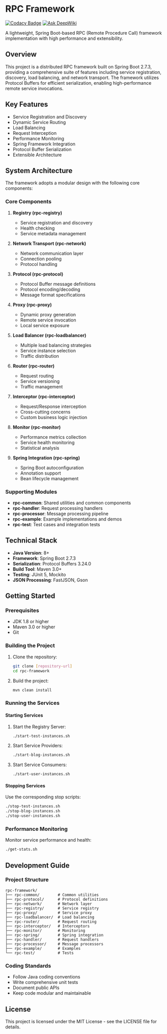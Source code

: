 # RPC Framework
[![Codacy Badge](https://app.codacy.com/project/badge/Grade/189e0d34d5044bd1b553bd6406d95a0b)](https://app.codacy.com/gh/ecstasoy/RPC-Framework/dashboard?utm_source=gh&utm_medium=referral&utm_content=&utm_campaign=Badge_grade)
[![Ask DeepWiki](https://deepwiki.com/badge.svg)](https://deepwiki.com/ecstasoy/RPC-Framework)

A lightweight, Spring Boot-based RPC (Remote Procedure Call) framework implementation with high performance and extensibility.

## Overview

This project is a distributed RPC framework built on Spring Boot 2.7.3, providing a comprehensive suite of features including service registration, discovery, load balancing, and network transport. The framework utilizes Protocol Buffers for efficient serialization, enabling high-performance remote service invocations.

## Key Features

- Service Registration and Discovery
- Dynamic Service Routing
- Load Balancing
- Request Interception
- Performance Monitoring
- Spring Framework Integration
- Protocol Buffer Serialization
- Extensible Architecture

## System Architecture

The framework adopts a modular design with the following core components:

### Core Components

1. **Registry (rpc-registry)**
   - Service registration and discovery
   - Health checking
   - Service metadata management

2. **Network Transport (rpc-network)**
   - Network communication layer
   - Connection pooling
   - Protocol handling

3. **Protocol (rpc-protocol)**
   - Protocol Buffer message definitions
   - Protocol encoding/decoding
   - Message format specifications

4. **Proxy (rpc-proxy)**
   - Dynamic proxy generation
   - Remote service invocation
   - Local service exposure

5. **Load Balancer (rpc-loadbalancer)**
   - Multiple load balancing strategies
   - Service instance selection
   - Traffic distribution

6. **Router (rpc-router)**
   - Request routing
   - Service versioning
   - Traffic management

7. **Interceptor (rpc-interceptor)**
   - Request/Response interception
   - Cross-cutting concerns
   - Custom business logic injection

8. **Monitor (rpc-monitor)**
   - Performance metrics collection
   - Service health monitoring
   - Statistical analysis

9. **Spring Integration (rpc-spring)**
   - Spring Boot autoconfiguration
   - Annotation support
   - Bean lifecycle management

### Supporting Modules

- **rpc-common**: Shared utilities and common components
- **rpc-handler**: Request processing handlers
- **rpc-processor**: Message processing pipeline
- **rpc-example**: Example implementations and demos
- **rpc-test**: Test cases and integration tests

## Technical Stack

- **Java Version**: 8+
- **Framework**: Spring Boot 2.7.3
- **Serialization**: Protocol Buffers 3.24.0
- **Build Tool**: Maven 3.0+
- **Testing**: JUnit 5, Mockito
- **JSON Processing**: FastJSON, Gson

## Getting Started

### Prerequisites

- JDK 1.8 or higher
- Maven 3.0 or higher
- Git

### Building the Project

1. Clone the repository:
   ```bash
   git clone [repository-url]
   cd rpc-framework
   ```

2. Build the project:
   ```bash
   mvn clean install
   ```

### Running the Services

#### Starting Services

1. Start the Registry Server:
   ```bash
   ./start-test-instances.sh
   ```

2. Start Service Providers:
   ```bash
   ./start-blog-instances.sh
   ```

3. Start Service Consumers:
   ```bash
   ./start-user-instances.sh
   ```

#### Stopping Services

Use the corresponding stop scripts:
```bash
./stop-test-instances.sh
./stop-blog-instances.sh
./stop-user-instances.sh
```

### Performance Monitoring

Monitor service performance and health:
```bash
./get-stats.sh
```

## Development Guide

### Project Structure
```
rpc-framework/
├── rpc-common/        # Common utilities
├── rpc-protocol/      # Protocol definitions
├── rpc-network/       # Network layer
├── rpc-registry/      # Service registry
├── rpc-proxy/         # Service proxy
├── rpc-loadbalancer/  # Load balancing
├── rpc-router/        # Request routing
├── rpc-interceptor/   # Interceptors
├── rpc-monitor/       # Monitoring
├── rpc-spring/        # Spring integration
├── rpc-handler/       # Request handlers
├── rpc-processor/     # Message processors
├── rpc-example/       # Examples
└── rpc-test/          # Tests
```

### Coding Standards

- Follow Java coding conventions
- Write comprehensive unit tests
- Document public APIs
- Keep code modular and maintainable

## License

This project is licensed under the MIT License - see the LICENSE file for details.
